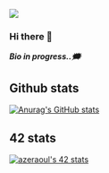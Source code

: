 ![](https://komarev.com/ghpvc/?username=thezedzed&color=blue) <br>

### Hi there 👋

***Bio in progress..:right_anger_bubble:*** <br>

## Github stats
[![Anurag's GitHub stats](https://github-readme-stats.vercel.app/api?username=thezedzed&count_private=true&show_icons=true&theme=radical)](https://github.com/anuraghazra/github-readme-stats)

## 42 stats
[![azeraoul's 42 stats](https://badge42.vercel.app/api/v2/cl1rl7l1g002509jpt6ryce3j/stats?cursusId=21&coalitionId=105)](https://github.com/JaeSeoKim/badge42)
